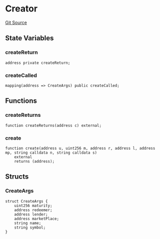 # Creator
[Git Source](https://github.com/Swivel-Finance/illuminate/blob/ddf95dfbaf2df4d82b6652aff5c2effb5fee45f4/src/mocks/Creator.sol)


## State Variables
### createReturn

```solidity
address private createReturn;
```


### createCalled

```solidity
mapping(address => CreateArgs) public createCalled;
```


## Functions
### createReturns


```solidity
function createReturns(address c) external;
```

### create


```solidity
function create(address u, uint256 m, address r, address l, address mp, string calldata n, string calldata s)
    external
    returns (address);
```

## Structs
### CreateArgs

```solidity
struct CreateArgs {
    uint256 maturity;
    address redeemer;
    address lender;
    address marketPlace;
    string name;
    string symbol;
}
```

